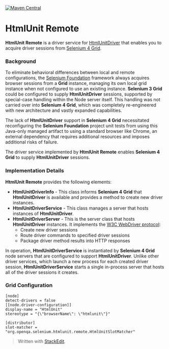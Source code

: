 [![Maven Central](https://img.shields.io/maven-central/v/com.nordstrom.ui-tools/htmlunit-remote.svg)](https://central.sonatype.com/search?q=com.nordstrom.ui-tools+htmlunit-remote&core=gav)

# HtmlUnit Remote

**HtmlUnit Remote** is a driver service for [HtmlUnitDriver](https://github.com/SeleniumHQ/htmlunit-driver) that enables you to acquire driver sessions from [Selenium 4 Grid](https://www.selenium.dev/documentation/grid).

### Background

To eliminate behavioral differences between local and remote configurations, the [Selenium Foundation](https://github.com/sbabcoc/Selenium-Foundation) framework always acquires browser sessions from a **Grid** instance, managing its own local grid instance when not configured to use an existing instance. **Selenium 3 Grid** could be configured to supply **HtmlUnitDriver** sessions, supported by special-case handling within the Node server itself. This handling was not carried over into **Selenium 4 Grid**, which was completely re-engineered with new architecture and vastly expanded capabilities.

The lack of **HtmlUnitDriver** support in **Selenium 4 Grid** necessitated reconfiguring the **Selenium Foundation** project unit tests from using this Java-only managed artifact to using a standard browser like Chrome, an external dependency that requires additional resources and imposes additional risks of failure.

The driver service implemented by **HtmlUnit Remote** enables **Selenium 4 Grid** to supply **HtmlUnitDriver** sessions.

### Implementation Details

**HtmlUnit Remote** provides the following elements:
* **HtmlUnitDriverInfo** - This class informs **Selenium 4 Grid** that **HtmlUnitDriver** is available and provides a method to create new driver instances.
* **HtmlUnitDriverService** - This class manages a server that hosts instances of **HtmlUnitDriver**.
* **HtmlUnitDriverServer** - This is the server class that hosts **HtmlUnitDriver** instances. It implements the [W3C WebDriver protocol](https://www.w3.org/TR/webdriver2):
  * Create new driver sessions
  * Route driver commands to specified driver sessions
  * Package driver method results into HTTP responses

In operation, **HtmlUnitDriverService** is instantiated by **Selenium 4 Grid** node servers that are configured to support **HtmlUnitDriver**. Unlike other driver services, which launch a new process for each created driver session, **HtmlUnitDriverService** starts a single in-process server that hosts all of the driver sessions it creates.

### Grid Configuration

```
[node]
detect-drivers = false
[[node.driver-configuration]]
display-name = "HtmlUnit"
stereotype = "{\"browserName\": \"htmlunit\"}"

[distributor]
slot-matcher = "org.openqa.selenium.htmlunit.remote.HtmlUnitSlotMatcher"
```

> Written with [StackEdit](https://stackedit.io/).
